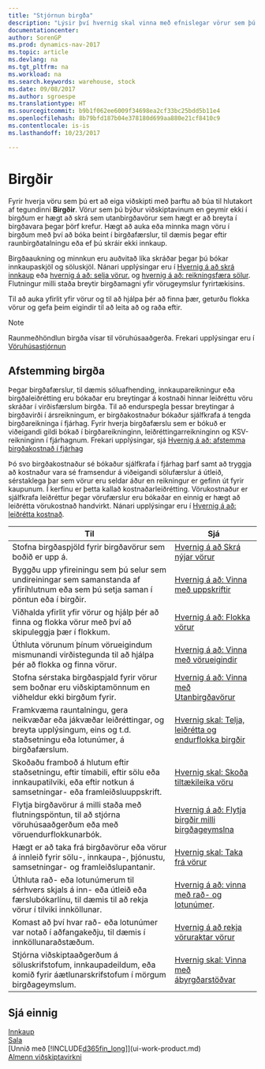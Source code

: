 ```yaml
---
title: "Stjórnun birgða"
description: "Lýsir því hvernig skal vinna með efnislegar vörur sem þú átt viðskipti með, til dæmis að meðhöndla birgðir í vöruhúsinu."
documentationcenter: 
author: SorenGP
ms.prod: dynamics-nav-2017
ms.topic: article
ms.devlang: na
ms.tgt_pltfrm: na
ms.workload: na
ms.search.keywords: warehouse, stock
ms.date: 09/08/2017
ms.author: sgroespe
ms.translationtype: HT
ms.sourcegitcommit: b9b1f062ee6009f34698ea2cf33bc25bdd5b11e4
ms.openlocfilehash: 8b79bfd187b04e378180d699aa880e21cf8410c9
ms.contentlocale: is-is
ms.lasthandoff: 10/23/2017

---
```


# <a name="inventory"></a>Birgðir
Fyrir hverja vöru sem þú ert að eiga viðskipti með þarftu að búa til hlutakort af tegundinni **Birgðir**. Vörur sem þú býður viðskiptavinum en geymir ekki í birgðum er hægt að skrá sem utanbirgðavörur sem hægt er að breyta í birgðavara þegar þörf krefur. Hægt að auka eða minnka magn vöru í birgðum með því að bóka beint í birgðafærslur, til dæmis þegar eftir raunbirgðatalningu eða ef þú skráir ekki innkaup.

Birgðaaukning og minnkun eru auðvitað líka skráðar þegar þú bókar innkaupaskjöl og söluskjöl. Nánari upplýsingar eru í [Hvernig á að skrá innkaup](purchasing-how-record-purchases.md) eða [hvernig á að: selja vörur.](sales-how-sell-products.md) og [hvernig á að: reikningsfæra sölur](sales-how-invoice-sales.md). Flutningur milli staða breytir birgðamagni yfir vörugeymslur fyrirtækisins.   

Til að auka yfirlit yfir vörur og til að hjálpa þér að finna þær, geturðu flokka vörur og gefa þeim eigindir til að leita að og raða eftir.

> [!NOTE]
> Raunmeðhöndlun birgða vísar til vöruhúsaaðgerða. Frekari upplýsingar eru í [Vöruhúsastjórnun](warehouse-manage-warehouse.md)

## <a name="inventory-reconciliation"></a>Afstemming birgða
Þegar birgðafærslur, til dæmis söluafhending, innkaupareikningur eða birgðaleiðrétting eru bókaðar eru breytingar á kostnaði hinnar leiðréttu vöru skráðar í virðisfærslum birgða. Til að endurspegla þessar breytingar á birgðavirði í ársreikningum, er birgðakostnaður bókaður sjálfkrafa á tengda birgðareikninga í fjárhag. Fyrir hverja birgðafærslu sem er bókuð er viðeigandi gildi bókað í birgðareikninginn, leiðréttingarreikninginn og KSV-reikninginn í fjárhagnum. Frekari upplýsingar, sjá [Hvernig á að: afstemma birgðakostnað í fjárhag](finance-how-to-post-inventory-costs-to-the-general-ledger.md)

Þó svo birgðakostnaður sé bókaður sjálfkrafa í fjárhag þarf samt að tryggja að kostnaður vara sé framsendur á viðeigandi sölufærslur á útleið, sérstaklega þar sem vörur eru seldar áður en reikningur er gefinn út fyrir kaupunum. Í kerfinu er þetta kallað kostnaðarleiðrétting. Vörukostnaður er sjálfkrafa leiðréttur þegar vörufærslur eru bókaðar en einnig er hægt að leiðrétta vörukostnað handvirkt. Nánari upplýsingar eru í [Hvernig á að: leiðrétta kostnað](inventory-how-adjust-item-costs.md).

|Til |Sjá |
|---|----|
|Stofna birgðaspjöld fyrir birgðavörur sem boðið er upp á.|[Hvernig á að Skrá nýjar vörur](inventory-how-register-new-items.md)|
|Byggðu upp yfireiningu sem þú selur sem undireiningar sem samanstanda af yfiríhlutnum eða sem þú setja saman í pöntun eða í birgðir.|[Hvernig á að: Vinna með uppskriftir](inventory-how-work-BOMs.md)|
|Viðhalda yfirlit yfir vörur og hjálp þér að finna og flokka vörur með því að skipuleggja þær í flokkum.|[Hvernig á að: Flokka vörur](inventory-how-categorize-items.md)|
|Úthluta vörunum þínum vörueigindum mismunandi virðistegunda til að hjálpa þér að flokka og finna vörur.|[Hvernig á að: Vinna með vörueigindir](inventory-how-work-item-attributes.md)|
|Stofna sérstaka birgðaspjald fyrir vörur sem boðnar eru viðskiptamönnum en viðheldur ekki birgðum fyrir.|[Hvernig á að: Vinna með Utanbirgðavörur](inventory-how-work-nonstock-items.md)|
|Framkvæma rauntalningu, gera neikvæðar eða jákvæðar leiðréttingar, og breyta upplýsingum, eins og t.d. staðsetningu eða lotunúmer, á birgðafærslum.|[Hvernig skal: Telja, leiðrétta og endurflokka birgðir](inventory-how-count-adjust-reclassify.md)|
|Skoðaðu framboð á hlutum eftir staðsetningu, eftir tímabili, eftir sölu eða innkaupatilviki, eða eftir notkun á samsetningar- eða framleiðsluuppskrift.|[Hvernig skal: Skoða tiltækileika vöru](inventory-how-availability-overview.md)|
|Flytja birgðavörur á milli staða með flutningspöntun, til að stjórna vöruhúsaaðgerðum eða með vöruendurflokkunarbók.|[Hvernig á að: Flytja birgðir milli birgðageymslna](inventory-how-transfer-between-locations.md)|
|Hægt er að taka frá birgðavörur eða vörur á innleið fyrir sölu-, innkaupa-, þjónustu, samsetningar- og framleiðslupantanir.|[Hvernig skal: Taka frá vörur](inventory-how-to-reserve-items.md)|
|Úthluta rað- eða lotunúmerum til sérhvers skjals á inn- eða útleið eða færslubókarlínu, til dæmis til að rekja vörur í tilviki innköllunar.|[Hvernig á að: vinna með rað- og lotunúmer](inventory-how-work-item-tracking.md).|
|Komast að því hvar rað- eða lotunúmer var notað í aðfangakeðju, til dæmis í innköllunaraðstæðum.|[Hvernig á að rekja vöruraktar vörur](inventory-how-to-trace-item-tracked-items.md)|
|Stjórna viðskiptaaðgerðum á söluskrifstofum, innkaupadeildum, eða komið fyrir áætlunarskrifstofum í mörgum birgðageymslum.|[Hvernig skal: Vinna með ábyrgðarstöðvar](inventory-responsibility-centers.md)|

## <a name="see-also"></a>Sjá einnig  
[Innkaup](purchasing-manage-purchasing.md)  
[Sala](sales-manage-sales.md)    
[Unnið með [!INCLUDE[d365fin_long](includes/d365fin_long_md.md)]](ui-work-product.md)  
[Almenn viðskiptavirkni](ui-across-business-areas.md)

##

